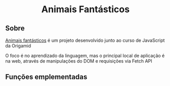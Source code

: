 <h1 align='center'>Animais Fantásticos</h1>

## Sobre

[Animais fantásticos](https://williamxr.github.io/AnimaisFantasticos-ProjetoFinal/) é um projeto desenvolvido junto ao curso de JavaScript da Origamid

O foco é no aprendizado da linguagem, mas o principal local de aplicação é na web, através de manipulações do DOM e requisições via Fetch API

##  Funções emplementadas